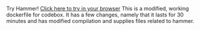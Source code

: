 Try Hammer! [Click here to try in your browser](54.175.171.124)
This is a modified, working dockerfile for codebox. It has a few changes, namely that it lasts for 30 minutes and has modified compilation and supplies files related to hammer.
